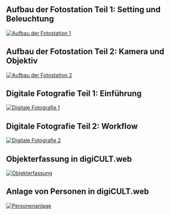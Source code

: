 ## Aufbau der Fotostation Teil 1: Setting und Beleuchtung ##

[![Aufbau der Fotostation 1](https://img.youtube.com/vi/YNlT-KAWyGc/0.jpg)](https://youtu.be/YNlT-KAWyGc)

## Aufbau der Fotostation Teil 2: Kamera und Objektiv ##

[![Aufbau der Fotostation 2](https://img.youtube.com/vi/2w_Xzwkofj4/0.jpg)](https://youtu.be/2w_Xzwkofj4)

## Digitale Fotografie Teil 1: Einführung ##

[![Digitale Fotografie 1](https://img.youtube.com/vi/zAy0TGYMUWI/0.jpg)](https://youtu.be/zAy0TGYMUWI)

## Digitale Fotografie Teil 2: Workflow ##

[![Digitale Fotografie 2](https://img.youtube.com/vi/mAjWm4rSCuE/0.jpg)](https://youtu.be/mAjWm4rSCuE)

## Objekterfassung in digiCULT.web ##

[![Objekterfassung](https://img.youtube.com/vi/R3o4tdLhXHI/0.jpg)](https://youtu.be/R3o4tdLhXHI)

## Anlage von Personen in digiCULT.web ##

[![Personenanlage](https://img.youtube.com/vi/p8cM5bFVfb4/0.jpg)](https://youtu.be/p8cM5bFVfb4)
